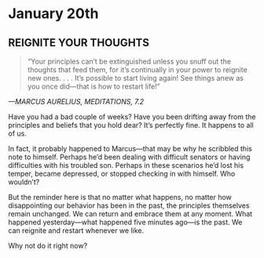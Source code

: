 # January 20th
## REIGNITE YOUR THOUGHTS

> “Your principles can’t be extinguished unless you snuff out the thoughts that feed them, for it’s continually in your power to reignite new ones. . . . It’s possible to start living again! See things anew as you once did—that is how to restart life!”

*—MARCUS AURELIUS, MEDITATIONS, 7.2*

Have you had a bad couple of weeks? Have you been drifting away from the principles and beliefs that you hold dear? It’s perfectly fine. It happens to all of us.

In fact, it probably happened to Marcus—that may be why he scribbled this note to himself. Perhaps he’d been dealing with difficult senators or having difficulties with his troubled son. Perhaps in these scenarios he’d lost his temper, became depressed, or stopped checking in with himself. Who wouldn’t?

But the reminder here is that no matter what happens, no matter how disappointing our behavior has been in the past, the principles themselves remain unchanged. We can return and embrace them at any moment. What happened yesterday—what happened five minutes ago—is the past. We can reignite and restart whenever we like.

Why not do it right now?


